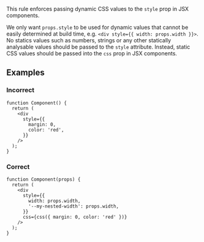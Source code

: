 This rule enforces passing dynamic CSS values to the `style` prop in JSX components.

We only want `props.style` to be used for dynamic values that cannot be easily determined at build time, e.g. `<div style={{ width: props.width }}>`. No statics values such as numbers, strings or any other statically analysable values should be passed to the `style` attribute. Instead, static CSS values should be passed into the `css` prop in JSX components.

## Examples

### Incorrect

```tsx
function Component() {
  return (
    <div
      style={{
        margin: 0,
        color: 'red',
      }}
    />
  );
}
```

### Correct

```tsx
function Component(props) {
  return (
    <div
      style={{
        width: props.width,
        '--my-nested-width': props.width,
      }}
      css={css({ margin: 0, color: 'red' })}
    />
  );
}
```
